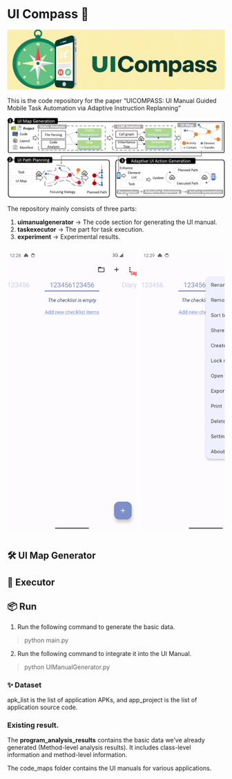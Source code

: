 
# UI Compass 🧭

![Project Banner](./logo.jpg) <!-- 替换为你的项目横幅或logo -->

This is the code repository for the paper  “UICOMPASS: UI Manual Guided Mobile Task Automation via Adaptive Instruction Replanning”


![Project Banner](./overview.jpg) <!-- 替换为你的项目横幅或logo -->


The repository mainly consists of three parts:  

1. **uimanualgenerator** → The code section for generating the UI manual.
2. **taskexecutor** → The part for task execution.  
3. **experiment** → Experimental results.
<div style="display: flex; overflow-x: auto; gap: 10px; padding: 10px 0;">
  <img src="./some_result/0.png" width="300" style="flex: 0 0 auto;">
  <img src="./some_result/1.png" width="300" style="flex: 0 0 auto;">
  <img src="./some_result/2.png" width="300" style="flex: 0 0 auto;">
<img src="./some_result/3.png" width="300" style="flex: 0 0 auto;">
  <img src="./some_result/4.png" width="300" style="flex: 0 0 auto;">
  <img src="./some_result/5.png" width="300" style="flex: 0 0 auto;">
  <!-- 更多图片... -->
</div>

## 🛠️ UI Map Generator


## 🤖 Executor

## 📦 Run
1. Run the following command to generate the basic data.  
> python main.py
2. Run the following command to integrate it into the UI Manual.
> python UIManualGenerator.py


### ✨ Dataset
apk_list is the list of application APKs, and app_project is the list of application source code.


### Existing result.
The **program_analysis_results** contains the basic data we’ve already generated (Method-level analysis results). It includes class-level information and method-level information.

The code_maps folder contains the UI manuals for various applications.






